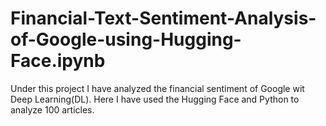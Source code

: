 # Financial-Text-Sentiment-Analysis-of-Google-using-Hugging-Face.ipynb
Under this project I have analyzed the financial sentiment of Google wit Deep Learning(DL). Here I have used the Hugging Face and Python to analyze 100 articles. 
